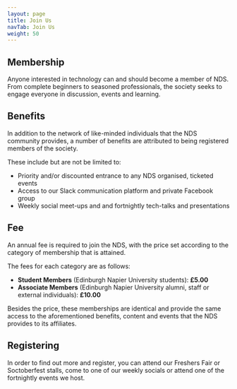 ```yaml
---
layout: page
title: Join Us
navTab: Join Us
weight: 50
---
```


## Membership
Anyone interested in technology can and should become a member of NDS. From complete beginners to seasoned professionals, the society seeks to engage everyone in discussion, events and learning.

## Benefits
In addition to the network of like-minded individuals that the NDS community provides, a number of benefits are attributed to being registered members of the society.

These include but are not be limited to:

- Priority and/or discounted entrance to any NDS organised, ticketed events
- Access to our Slack communication platform and private Facebook group
- Weekly social meet-ups and and fortnightly tech-talks and presentations

## Fee
An annual fee is required to join the NDS, with the price set according to the category of membership that is attained.

The fees for each category are as follows:

- **Student Members** (Edinburgh Napier University students): **£5.00**
- **Associate Members** (Edinburgh Napier University alumni, staff or external individuals): **£10.00**

Besides the price, these memberships are identical and provide the same access to the aforementioned benefits, content and events that the NDS provides to its affiliates.

## Registering
In order to find out more and register, you can attend our Freshers Fair or Soctoberfest stalls, come to one of our weekly socials or attend one of the fortnightly events we host.

